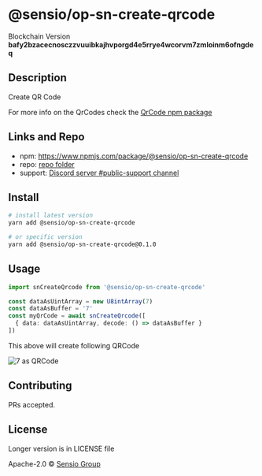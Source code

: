 # @sensio/op-sn-create-qrcode

Blockchain Version **bafy2bzacecnosczzvuuibkajhvporgd4e5rrye4wcorvm7zmloinm6ofngdeq**

## Description

Create QR Code

For more info on the QrCodes check the [QrCode npm package](https://www.npmjs.com/package/qrcode)

## Links and Repo

- npm: https://www.npmjs.com/package/@sensio/op-sn-create-qrcode
- repo: [repo folder](https://gitlab.com/sensio_group/network-js-sdk/-/tree/master/operations/snCreateQrcode)
- support: [Discord server #public-support channel](https://discord.gg/RQ9g29y)

## Install

```sh
# install latest version
yarn add @sensio/op-sn-create-qrcode

# or specific version
yarn add @sensio/op-sn-create-qrcode@0.1.0
```

## Usage

```ts
import snCreateQrcode from '@sensio/op-sn-create-qrcode'

const dataAsUintArray = new U8intArray(7)
const dataAsBuffer = '7'
const myQrCode = await snCreateQrcode([
  { data: dataAsUintArray, decode: () => dataAsBuffer }
])
```

This above will create following QRCode

![7 as QRCode](./7-as-qrcode.png)

## Contributing

PRs accepted.

## License

Longer version is in LICENSE file

Apache-2.0 © [Sensio Group](https://sensio.group)
